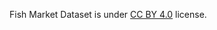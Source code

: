 Fish Market Dataset is under [CC BY 4.0](https://creativecommons.org/licenses/by/4.0/legalcode) license.